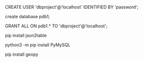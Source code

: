 CREATE USER 'dbproject'@'localhost' IDENTIFIED BY 'password';

create database pdb1;

GRANT ALL ON pdb1.* TO 'dbproject'@'localhost';

pip install json2table

python3 -m pip install PyMySQL

pip install geopy
